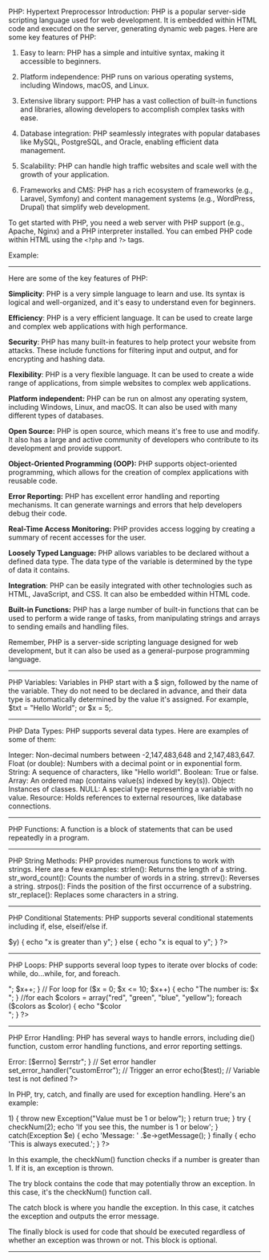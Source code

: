 
PHP: Hypertext Preprocessor
Introduction:
PHP is a popular server-side scripting language used for web development. It is embedded within HTML code and executed on the server, generating dynamic web pages. Here are some key features of PHP:

1. Easy to learn: PHP has a simple and intuitive syntax, making it accessible to beginners.

2. Platform independence: PHP runs on various operating systems, including Windows, macOS, and Linux.

3. Extensive library support: PHP has a vast collection of built-in functions and libraries, allowing developers to accomplish complex tasks with ease.

4. Database integration: PHP seamlessly integrates with popular databases like MySQL, PostgreSQL, and Oracle, enabling efficient data management.

5. Scalability: PHP can handle high traffic websites and scale well with the growth of your application.

6. Frameworks and CMS: PHP has a rich ecosystem of frameworks (e.g., Laravel, Symfony) and content management systems (e.g., WordPress, Drupal) that simplify web development.

To get started with PHP, you need a web server with PHP support (e.g., Apache, Nginx) and a PHP interpreter installed. You can embed PHP code within HTML using the `<?php` and `?>` tags.

Example:
<?php
    // PHP code goes here
    echo "Hello, World!";
?>

_________________________________________________________________________________

Here are some of the key features of PHP:

**Simplicity**: PHP is a very simple language to learn and use. Its syntax is logical and well-organized, and it's easy to understand even for beginners.

**Efficiency**: PHP is a very efficient language. It can be used to create large and complex web applications with high performance.

**Security**: PHP has many built-in features to help protect your website from attacks. These include functions for filtering input and output, and for encrypting and hashing data.

**Flexibility**: PHP is a very flexible language. It can be used to create a wide range of applications, from simple websites to complex web applications.

**Platform independent:** PHP can be run on almost any operating system, including Windows, Linux, and macOS. It can also be used with many different types of databases.

**Open Source:** PHP is open source, which means it's free to use and modify. It also has a large and active community of developers who contribute to its development and provide support.

**Object-Oriented Programming (OOP):** PHP supports object-oriented programming, which allows for the creation of complex applications with reusable code.

**Error Reporting:** PHP has excellent error handling and reporting mechanisms. It can generate warnings and errors that help developers debug their code.

**Real-Time Access Monitoring:** PHP provides access logging by creating a summary of recent accesses for the user.

**Loosely Typed Language:** PHP allows variables to be declared without a defined data type. The data type of the variable is determined by the type of data it contains.

**Integration**: PHP can be easily integrated with other technologies such as HTML, JavaScript, and CSS. It can also be embedded within HTML code.

**Built-in Functions:** PHP has a large number of built-in functions that can be used to perform a wide range of tasks, from manipulating strings and arrays to sending emails and handling files.

Remember, PHP is a server-side scripting language designed for web development, but it can also be used as a general-purpose programming language.

_____________________________________________________________________________

PHP Variables: Variables in PHP start with a $ sign, followed by the name of the variable. They do not need to be declared in advance, and their data type is automatically determined by the value it's assigned. For example, $txt = "Hello World"; or $x = 5;.
<?php
    $txt = "Hello World"; // String variable
    $x = 5; // Integer variable
    $y = 10.5; // Float variable
?>

_______________________________________________________________________________

PHP Data Types: PHP supports several data types. Here are examples of some of them:

Integer: Non-decimal numbers between -2,147,483,648 and 2,147,483,647.
Float (or double): Numbers with a decimal point or in exponential form.
String: A sequence of characters, like "Hello world!".
Boolean: True or false.
Array: An ordered map (contains value(s) indexed by key(s)).
Object: Instances of classes.
NULL: A special type representing a variable with no value.
Resource: Holds references to external resources, like database connections.

<?php
    $str = "Hello world!"; // String
    $int = 12; // Integer
    $float = 12.3; // Float
    $bool = true; // Boolean
    $arr = array("PHP", "Python", "JavaScript"); // Array
?>
________________________________________________________________________________

PHP Functions: A function is a block of statements that can be used repeatedly in a program.
<?php
    function greet() {
        echo "Hello, World!";
    }

    greet(); // Call the function
?>

_______________________________________________________________________________

PHP String Methods: PHP provides numerous functions to work with strings. Here are a few examples:
strlen(): Returns the length of a string.
str_word_count(): Counts the number of words in a string.
strrev(): Reverses a string.
strpos(): Finds the position of the first occurrence of a substring.
str_replace(): Replaces some characters in a string.

<?php
    $str = "Hello World!";
    echo strlen($str); // Outputs: 12
    echo str_word_count($str); // Outputs: 2
    echo strrev($str); // Outputs: !dlroW olleH
?>

___________________________________________________________________________

PHP Conditional Statements: PHP supports several conditional statements including if, else, elseif/else if.
<?php
    $x = 10;
    $y = 20;

    if ($x < $y) {
        echo "x is less than y";
    } elseif ($x > $y) {
        echo "x is greater than y";
    } else {
        echo "x is equal to y";
    }
?>

______________________________________________________________________

PHP Loops: PHP supports several loop types to iterate over blocks of code: while, do...while, for, and foreach.
<?php
    // While loop
    $x = 1;
    while($x <= 5) {
        echo "The number is: $x <br>";
        $x++;
    }

    // For loop
    for ($x = 0; $x <= 10; $x++) {
        echo "The number is: $x <br>";
    }

    //for each
    $colors = array("red", "green", "blue", "yellow");
    foreach ($colors as $color) {
        echo "$color <br>";
    }
?>

_______________________________________________

PHP Error Handling: PHP has several ways to handle errors, including die() function, custom error handling functions, and error reporting settings.
<?php
    // Error handler function
    function customError($errno, $errstr) {
        echo "<b>Error:</b> [$errno] $errstr";
    }

    // Set error handler
    set_error_handler("customError");

    // Trigger an error
    echo($test); // Variable test is not defined
?>

In PHP, try, catch, and finally are used for exception handling. Here's an example:

<?php
    function checkNum($number) {
        if($number > 1) {
            throw new Exception("Value must be 1 or below");
        }
        return true;
    }

    try {
        checkNum(2);
        echo 'If you see this, the number is 1 or below';
    }

    catch(Exception $e) {
        echo 'Message: ' .$e->getMessage();
    }

    finally {
        echo 'This is always executed.';
    }
?>

In this example, the checkNum() function checks if a number is greater than 1. If it is, an exception is thrown.

The try block contains the code that may potentially throw an exception. In this case, it's the checkNum() function call.

The catch block is where you handle the exception. In this case, it catches the exception and outputs the error message.

The finally block is used for code that should be executed regardless of whether an exception was thrown or not. This block is optional.

__________________________________________________________________________________